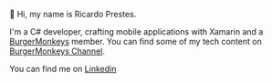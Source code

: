👋 Hi, my name is Ricardo Prestes.

I'm a C# developer, crafting mobile applications with Xamarin and a [BurgerMonkeys](https://github.com/BurgerMonkeys) member.
You can find some of my tech content on [BurgerMonkeys Channel](https://www.youtube.com/channel/UC8u_MTNcJudEPsod6_zZUBg).

You can find me on [Linkedin](https://www.linkedin.com/in/ricardoprestes/)

<!---
ricardoprestes/ricardoprestes is a ✨ special ✨ repository because its `README.md` (this file) appears on your GitHub profile.
You can click the Preview link to take a look at your changes.
--->
